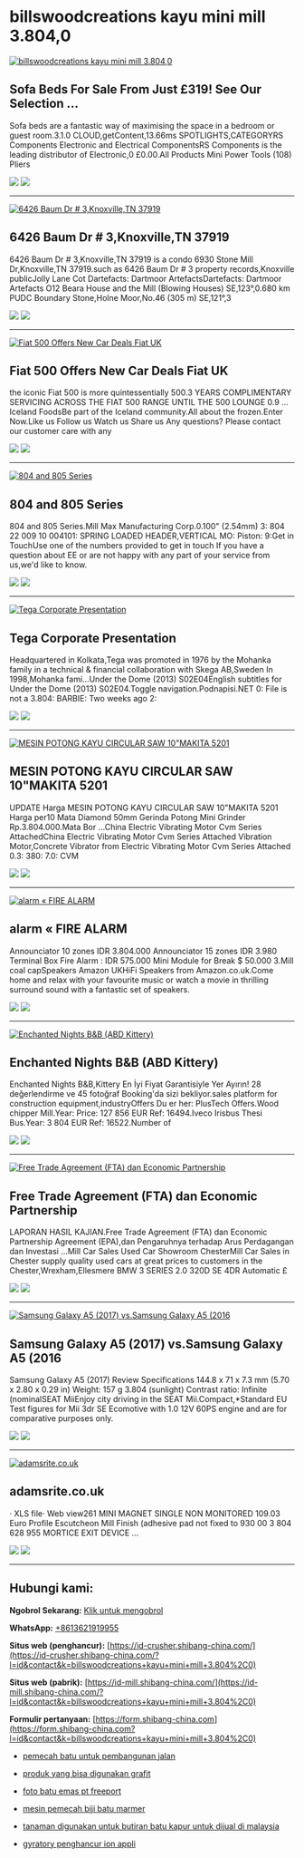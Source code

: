 # billswoodcreations kayu mini mill 3.804,0

<a href="https://swt.shibang-china.com/?l=id&img&k=billswoodcreations+kayu+mini+mill+3.804%2C0" target="_blank">![billswoodcreations kayu mini mill 3.804,0](http://static.shibang-china.com/all-800x300/764.jpg)</a>

## Sofa Beds For Sale From Just £319! See Our Selection …
Sofa beds are a fantastic way of maximising the space in a bedroom or guest room.3.1.0 CLOUD,getContent,13.66ms SPOTLIGHTS,CATEGORYRS Components Electronic and Electrical ComponentsRS Components is the leading distributor of Electronic,0 £0.00.All Products Mini Power Tools (108) Pliers


<a href="https://whatsapp.shibangsoft.com/WhatsApp.php" target="_blank" title="WhatsApp">![](http://static.shibang-china.com/icon/whatsapp.png)</a> <a href="https://swt.shibang-china.com/?l=id&icon&k=billswoodcreations+kayu+mini+mill+3.804%2C0" target="_blank">![](http://static.shibang-china.com/icon/chat-id.png)</a>

---

<a href="https://swt.shibang-china.com/?l=id&img&k=billswoodcreations+kayu+mini+mill+3.804%2C0" target="_blank">![6426 Baum Dr # 3,Knoxville,TN 37919](http://static.shibang-china.com/all-800x300/62.jpg)</a>

## 6426 Baum Dr # 3,Knoxville,TN 37919
6426 Baum Dr # 3,Knoxville,TN 37919 is a condo 6930 Stone Mill Dr,Knoxville,TN 37919.such as 6426 Baum Dr # 3 property records,Knoxville publicJolly Lane Cot Dartefacts: Dartmoor ArtefactsDartefacts: Dartmoor Artefacts O12 Beara House and the Mill (Blowing Houses) SE,123°,0.680 km PUDC Boundary Stone,Holne Moor,No.46 (305 m) SE,121°,3


<a href="https://whatsapp.shibangsoft.com/WhatsApp.php" target="_blank" title="WhatsApp">![](http://static.shibang-china.com/icon/whatsapp.png)</a> <a href="https://swt.shibang-china.com/?l=id&icon&k=billswoodcreations+kayu+mini+mill+3.804%2C0" target="_blank">![](http://static.shibang-china.com/icon/chat-id.png)</a>

---

<a href="https://swt.shibang-china.com/?l=id&img&k=billswoodcreations+kayu+mini+mill+3.804%2C0" target="_blank">![Fiat 500 Offers New Car Deals Fiat UK](http://static.shibang-china.com/all-800x300/824.jpg)</a>

## Fiat 500 Offers New Car Deals Fiat UK
the iconic Fiat 500 is more quintessentially 500.3 YEARS COMPLIMENTARY SERVICING ACROSS THE FIAT 500 RANGE UNTIL THE 500 LOUNGE 0.9 …Iceland FoodsBe part of the Iceland community.All about the frozen.Enter Now.Like us Follow us Watch us Share us Any questions? Please contact our customer care with any


<a href="https://whatsapp.shibangsoft.com/WhatsApp.php" target="_blank" title="WhatsApp">![](http://static.shibang-china.com/icon/whatsapp.png)</a> <a href="https://swt.shibang-china.com/?l=id&icon&k=billswoodcreations+kayu+mini+mill+3.804%2C0" target="_blank">![](http://static.shibang-china.com/icon/chat-id.png)</a>

---

<a href="https://swt.shibang-china.com/?l=id&img&k=billswoodcreations+kayu+mini+mill+3.804%2C0" target="_blank">![804 and 805 Series](http://static.shibang-china.com/all-800x300/541.jpg)</a>

## 804 and 805 Series
804 and 805 Series.Mill Max Manufacturing Corp.0.100" (2.54mm) 3: 804 22 009 10 004101: SPRING LOADED HEADER,VERTICAL MO: Piston: 9:Get in TouchUse one of the numbers provided to get in touch If you have a question about EE or are not happy with any part of your service from us,we'd like to know.


<a href="https://whatsapp.shibangsoft.com/WhatsApp.php" target="_blank" title="WhatsApp">![](http://static.shibang-china.com/icon/whatsapp.png)</a> <a href="https://swt.shibang-china.com/?l=id&icon&k=billswoodcreations+kayu+mini+mill+3.804%2C0" target="_blank">![](http://static.shibang-china.com/icon/chat-id.png)</a>

---

<a href="https://swt.shibang-china.com/?l=id&img&k=billswoodcreations+kayu+mini+mill+3.804%2C0" target="_blank">![Tega Corporate Presentation](http://static.shibang-china.com/all-800x300/260.jpg)</a>

## Tega Corporate Presentation
Headquartered in Kolkata,Tega was promoted in 1976 by the Mohanka family in a technical & financial collaboration with Skega AB,Sweden In 1998,Mohanka fami…Under the Dome (2013) S02E04English subtitles for Under the Dome (2013) S02E04.Toggle navigation.Podnapisi.NET 0: File is not a 3.804: BARBIE: Two weeks ago 2:


<a href="https://whatsapp.shibangsoft.com/WhatsApp.php" target="_blank" title="WhatsApp">![](http://static.shibang-china.com/icon/whatsapp.png)</a> <a href="https://swt.shibang-china.com/?l=id&icon&k=billswoodcreations+kayu+mini+mill+3.804%2C0" target="_blank">![](http://static.shibang-china.com/icon/chat-id.png)</a>

---

<a href="https://swt.shibang-china.com/?l=id&img&k=billswoodcreations+kayu+mini+mill+3.804%2C0" target="_blank">![MESIN POTONG KAYU CIRCULAR SAW 10"MAKITA 5201](http://static.shibang-china.com/all-800x300/392.jpg)</a>

## MESIN POTONG KAYU CIRCULAR SAW 10"MAKITA 5201
UPDATE Harga MESIN POTONG KAYU CIRCULAR SAW 10"MAKITA 5201 Harga per10 Mata Diamond 50mm Gerinda Potong Mini Grinder Rp.3.804.000.Mata Bor …China Electric Vibrating Motor Cvm Series AttachedChina Electric Vibrating Motor Cvm Series Attached Vibration Motor,Concrete Vibrator from Electric Vibrating Motor Cvm Series Attached 0.3: 380: 7.0: CVM


<a href="https://whatsapp.shibangsoft.com/WhatsApp.php" target="_blank" title="WhatsApp">![](http://static.shibang-china.com/icon/whatsapp.png)</a> <a href="https://swt.shibang-china.com/?l=id&icon&k=billswoodcreations+kayu+mini+mill+3.804%2C0" target="_blank">![](http://static.shibang-china.com/icon/chat-id.png)</a>

---

<a href="https://swt.shibang-china.com/?l=id&img&k=billswoodcreations+kayu+mini+mill+3.804%2C0" target="_blank">![alarm « FIRE ALARM](http://static.shibang-china.com/all-800x300/129.jpg)</a>

## alarm « FIRE ALARM
Announciator 10 zones IDR 3.804.000 Announciator 15 zones IDR 3.980 Terminal Box Fire Alarm : IDR 575.000 Mini Module for Break $ 50.000 3.Mill coal capSpeakers Amazon UKHiFi Speakers from Amazon.co.uk.Come home and relax with your favourite music or watch a movie in thrilling surround sound with a fantastic set of speakers.


<a href="https://whatsapp.shibangsoft.com/WhatsApp.php" target="_blank" title="WhatsApp">![](http://static.shibang-china.com/icon/whatsapp.png)</a> <a href="https://swt.shibang-china.com/?l=id&icon&k=billswoodcreations+kayu+mini+mill+3.804%2C0" target="_blank">![](http://static.shibang-china.com/icon/chat-id.png)</a>

---

<a href="https://swt.shibang-china.com/?l=id&img&k=billswoodcreations+kayu+mini+mill+3.804%2C0" target="_blank">![Enchanted Nights B&B (ABD Kittery)](http://static.shibang-china.com/all-800x300/423.jpg)</a>

## Enchanted Nights B&B (ABD Kittery)
Enchanted Nights B&B,Kittery En İyi Fiyat Garantisiyle Yer Ayırın! 28 değerlendirme ve 45 fotoğraf Booking'da sizi bekliyor.sales platform for construction equipment,industryOffers Du er her: PlusTech Offers.Wood chipper Mill.Year: Price: 127 856 EUR Ref: 16494.Iveco Irisbus Thesi Bus.Year: 3 804 EUR Ref: 16522.Number of


<a href="https://whatsapp.shibangsoft.com/WhatsApp.php" target="_blank" title="WhatsApp">![](http://static.shibang-china.com/icon/whatsapp.png)</a> <a href="https://swt.shibang-china.com/?l=id&icon&k=billswoodcreations+kayu+mini+mill+3.804%2C0" target="_blank">![](http://static.shibang-china.com/icon/chat-id.png)</a>

---

<a href="https://swt.shibang-china.com/?l=id&img&k=billswoodcreations+kayu+mini+mill+3.804%2C0" target="_blank">![Free Trade Agreement (FTA) dan Economic Partnership](http://static.shibang-china.com/all-800x300/13.jpg)</a>

## Free Trade Agreement (FTA) dan Economic Partnership
LAPORAN HASIL KAJIAN.Free Trade Agreement (FTA) dan Economic Partnership Agreement (EPA),dan Pengaruhnya terhadap Arus Perdagangan dan Investasi …Mill Car Sales Used Car Showroom ChesterMill Car Sales in Chester supply quality used cars at great prices to customers in the Chester,Wrexham,Ellesmere BMW 3 SERIES 2.0 320D SE 4DR Automatic £


<a href="https://whatsapp.shibangsoft.com/WhatsApp.php" target="_blank" title="WhatsApp">![](http://static.shibang-china.com/icon/whatsapp.png)</a> <a href="https://swt.shibang-china.com/?l=id&icon&k=billswoodcreations+kayu+mini+mill+3.804%2C0" target="_blank">![](http://static.shibang-china.com/icon/chat-id.png)</a>

---

<a href="https://swt.shibang-china.com/?l=id&img&k=billswoodcreations+kayu+mini+mill+3.804%2C0" target="_blank">![Samsung Galaxy A5 (2017) vs.Samsung Galaxy A5 (2016](http://static.shibang-china.com/all-800x300/327.jpg)</a>

## Samsung Galaxy A5 (2017) vs.Samsung Galaxy A5 (2016
Samsung Galaxy A5 (2017) Review Specifications 144.8 x 71 x 7.3 mm (5.70 x 2.80 x 0.29 in) Weight: 157 g 3.804 (sunlight) Contrast ratio: Infinite (nominalSEAT MiiEnjoy city driving in the SEAT Mii.Compact,*Standard EU Test figures for Mii 3dr SE Ecomotive with 1.0 12V 60PS engine and are for comparative purposes only.


<a href="https://whatsapp.shibangsoft.com/WhatsApp.php" target="_blank" title="WhatsApp">![](http://static.shibang-china.com/icon/whatsapp.png)</a> <a href="https://swt.shibang-china.com/?l=id&icon&k=billswoodcreations+kayu+mini+mill+3.804%2C0" target="_blank">![](http://static.shibang-china.com/icon/chat-id.png)</a>

---

<a href="https://swt.shibang-china.com/?l=id&img&k=billswoodcreations+kayu+mini+mill+3.804%2C0" target="_blank">![adamsrite.co.uk](http://static.shibang-china.com/all-800x300/1454.jpg)</a>

## adamsrite.co.uk
· XLS file· Web view261 MINI MAGNET SINGLE NON MONITORED 109.03 Euro Profile Escutcheon Mill Finish (adhesive pad not fixed to 930 00 3 804 628 955 MORTICE EXIT DEVICE …

<a href="https://whatsapp.shibangsoft.com/WhatsApp.php" target="_blank" title="WhatsApp">![](http://static.shibang-china.com/icon/whatsapp.png)</a> <a href="https://swt.shibang-china.com/?l=id&icon&k=billswoodcreations+kayu+mini+mill+3.804%2C0" target="_blank">![](http://static.shibang-china.com/icon/chat-id.png)</a>

---
## Hubungi kami:

**Ngobrol Sekarang:** [Klik untuk mengobrol](https://swt.shibang-china.com?l=id&contact&k=billswoodcreations+kayu+mini+mill+3.804%2C0)

**WhatsApp:**  [+8613621919955](https://whatsapp.shibangsoft.com/WhatsApp.php)

**Situs web (penghancur):** [https://id-crusher.shibang-china.com/](https://id-crusher.shibang-china.com/?l=id&contact&k=billswoodcreations+kayu+mini+mill+3.804%2C0)

**Situs web (pabrik):** [https://id-mill.shibang-china.com/](https://id-mill.shibang-china.com/?l=id&contact&k=billswoodcreations+kayu+mini+mill+3.804%2C0)

**Formulir pertanyaan:** [https://form.shibang-china.com](https://form.shibang-china.com?l=id&contact&k=billswoodcreations+kayu+mini+mill+3.804%2C0)

* [pemecah batu untuk pembangunan jalan](../40/pemecah%20batu%20untuk%20pembangunan%20jalan.md)

* [produk yang bisa digunakan grafit](../38/produk%20yang%20bisa%20digunakan%20grafit.md)

* [foto batu emas pt freeport](../38/foto%20batu%20emas%20pt%20freeport.md)

* [mesin pemecah biji batu marmer](../37/mesin%20pemecah%20biji%20batu%20marmer.md)

* [tanaman digunakan untuk butiran batu kapur untuk dijual di malaysia](../31/tanaman%20digunakan%20untuk%20butiran%20batu%20kapur%20untuk%20dijual%20di%20malaysia.md)

* [gyratory penghancur ion appli](../33/gyratory%20penghancur%20ion%20appli.md)